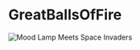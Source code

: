 GreatBallsOfFire
=========

 ![Mood Lamp Meets Space Invaders]("http://2dom.github.com/GreatBallsOfFire/")

